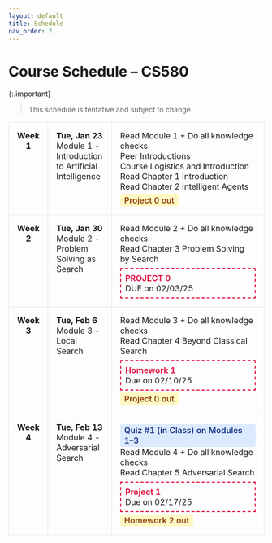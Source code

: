 ```yaml
---
layout: default
title: Schedule
nav_order: 2
---
```


# Course Schedule – CS580

{:.important}
> This schedule is tentative and subject to change.

<style>
.week-table {
  width: 100%;
  border-collapse: collapse;
  margin-bottom: 2rem;
}
.week-table td {
  vertical-align: top;
  padding: 1rem;
  border: 1px solid #e5e7eb;
}
.week-label {
  text-align: center;
  font-weight: bold;
  width: 15%;
}
.module-col {
  width: 25%;
}
.assignment-col {
  width: 60%;
}
.assignment-box {
  border: 2px dashed #e11d48;
  padding: 0.5rem;
  margin-top: 0.5rem;
}
.assignment-box strong {
  color: #e11d48;
}
.assignment-out {
  display: inline-block;
  background-color: #fef9c3; /* soft yellow */
  color: #92400e;
  font-weight: 600;
  padding: 0.15rem 0.5rem;
  border-radius: 4px;
  margin-top: 0.25rem;
}
.quiz-badge {
  display: inline-block;
  background-color: #dbeafe; /* soft blue */
  color: #1e3a8a;
  font-weight: 600;
  padding: 0.15rem 0.5rem;
  border-radius: 4px;
  margin-top: 0.25rem;
}
</style>

<table class="week-table">
  <tr>
    <td class="week-label">Week 1</td>
    <td class="module-col">
      <strong>Tue, Jan 23</strong><br>
      Module 1 - Introduction to Artificial Intelligence
    </td>
    <td class="assignment-col">
      Read Module 1 + Do all knowledge checks<br>
      Peer Introductions<br>
      Course Logistics and Introduction<br>
      Read Chapter 1 Introduction<br>
      Read Chapter 2 Intelligent Agents<br>
      <span class="assignment-out">Project 0 out</span>
    </td>
  </tr>

  <tr>
    <td class="week-label">Week 2</td>
    <td class="module-col">
      <strong>Tue, Jan 30</strong><br>
      Module 2 - Problem Solving as Search
    </td>
    <td class="assignment-col">
      Read Module 2 + Do all knowledge checks <br>
      Read Chapter 3 Problem Solving by Search <br>
      <div class="assignment-box">
        <strong>PROJECT 0</strong><br>
        DUE on 02/03/25
      </div>
    </td>
  </tr>
  
  <tr>
    <td class="week-label">Week 3</td>
    <td class="module-col">
      <strong>Tue, Feb 6</strong><br>
      Module 3 - Local Search<br>
    </td>
    <td class="assignment-col">
      Read Module 3 + Do all knowledge checks <br>
      Read Chapter 4 Beyond Classical Search <br>
      <div class="assignment-box">
        <strong>Homework 1</strong><br>
        Due on 02/10/25
      </div>
      <span class="assignment-out">Project 0 out</span>
    </td>
  </tr>

  <tr>
    <td class="week-label">Week 4</td>
    <td class="module-col">
      <strong>Tue, Feb 13</strong><br>
      Module 4 - Adversarial Search<br>
    </td>
    <td class="assignment-col">
      <span class="quiz-badge">Quiz #1 (in Class) on Modules 1–3</span><br>
      Read Module 4 + Do all knowledge checks <br>
      Read Chapter 5 Adversarial Search <br>
      <div class="assignment-box">
        <strong>Project 1</strong><br>
        Due on 02/17/25
      </div>
      <span class="assignment-out">Homework 2 out</span>
    </td>
  </tr>

</table>

